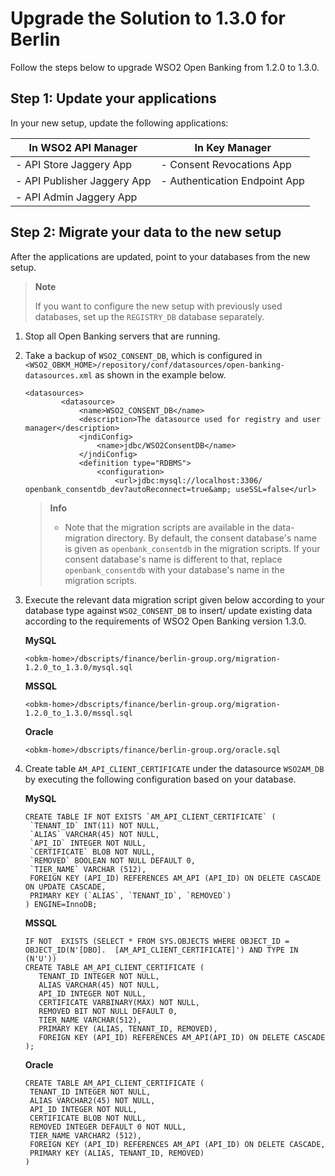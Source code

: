 # Upgrade the Solution to 1.3.0 for Berlin

Follow the steps below to upgrade WSO2 Open Banking from 1.2.0 to 1.3.0.

## Step 1: Update your applications

In your new setup, update the following applications:


| In WSO2 API Manager          | In Key Manager                 |
| ---------------------------- | ------------------------------ |
| - API Store Jaggery App      | - Consent Revocations App      |
| - API Publisher Jaggery App  | - Authentication Endpoint App  |
| - API Admin Jaggery App      |                                |


## Step 2: Migrate your data to the new setup

After the applications are updated, point to your databases from the new setup.

> **Note**
> 
> If you want to configure the new setup with previously used databases, set up the `REGISTRY_DB` database separately.

1. Stop all Open Banking servers that are running.

2. Take a backup of `WSO2_CONSENT_DB`, which is configured in `<WSO2_OBKM_HOME>/repository/conf/datasources/open-banking-datasources.xml` as shown in the example below.

   ```
   <datasources>
           <datasource>
               <name>WSO2_CONSENT_DB</name>
               <description>The datasource used for registry and user  manager</description>
               <jndiConfig>
                   <name>jdbc/WSO2ConsentDB</name>
               </jndiConfig>
               <definition type="RDBMS">
                   <configuration>
                       <url>jdbc:mysql://localhost:3306/   openbank_consentdb_dev?autoReconnect=true&amp; useSSL=false</url>
   ```

   > **Info**
   > 
   > - Note that the migration scripts are available in the data-migration directory. By default, the consent database's name is given as `openbank_consentdb` in the migration scripts. If your consent database's name is different to that, replace `openbank_consentdb` with your database's name in the migration scripts.

3. Execute the relevant data migration script given below according to your database type against `WSO2_CONSENT_DB` to insert/ update existing data according to the requirements of WSO2 Open Banking version 1.3.0.

   **MySQL**

    ```
    <obkm-home>/dbscripts/finance/berlin-group.org/migration-1.2.0_to_1.3.0/mysql.sql
    ```

   **MSSQL**

    ```
    <obkm-home>/dbscripts/finance/berlin-group.org/migration-1.2.0_to_1.3.0/mssql.sql
    ```

   **Oracle**

    ```
    <obkm-home>/dbscripts/finance/berlin-group.org/oracle.sql
    ```

4. Create table `AM_API_CLIENT_CERTIFICATE` under the datasource `WSO2AM_DB` by executing the following configuration based on your database.

   **MySQL**

    ```
    CREATE TABLE IF NOT EXISTS `AM_API_CLIENT_CERTIFICATE` (
     `TENANT_ID` INT(11) NOT NULL,
     `ALIAS` VARCHAR(45) NOT NULL,
     `API_ID` INTEGER NOT NULL,
     `CERTIFICATE` BLOB NOT NULL,
     `REMOVED` BOOLEAN NOT NULL DEFAULT 0,
     `TIER_NAME` VARCHAR (512),
     FOREIGN KEY (API_ID) REFERENCES AM_API (API_ID) ON DELETE CASCADE ON UPDATE CASCADE,
     PRIMARY KEY (`ALIAS`, `TENANT_ID`, `REMOVED`)
    ) ENGINE=InnoDB;
    ```

   **MSSQL**

    ```
    IF NOT  EXISTS (SELECT * FROM SYS.OBJECTS WHERE OBJECT_ID = OBJECT_ID(N'[DBO].  [AM_API_CLIENT_CERTIFICATE]') AND TYPE IN (N'U'))
    CREATE TABLE AM_API_CLIENT_CERTIFICATE (
       TENANT_ID INTEGER NOT NULL,
       ALIAS VARCHAR(45) NOT NULL,
       API_ID INTEGER NOT NULL,
       CERTIFICATE VARBINARY(MAX) NOT NULL,
       REMOVED BIT NOT NULL DEFAULT 0,
       TIER_NAME VARCHAR(512),
       PRIMARY KEY (ALIAS, TENANT_ID, REMOVED),
       FOREIGN KEY (API_ID) REFERENCES AM_API(API_ID) ON DELETE CASCADE
    );
    ```

   **Oracle**

    ```
    CREATE TABLE AM_API_CLIENT_CERTIFICATE (
     TENANT_ID INTEGER NOT NULL,
     ALIAS VARCHAR2(45) NOT NULL,
     API_ID INTEGER NOT NULL,
     CERTIFICATE BLOB NOT NULL,
     REMOVED INTEGER DEFAULT 0 NOT NULL,
     TIER_NAME VARCHAR2 (512),
     FOREIGN KEY (API_ID) REFERENCES AM_API (API_ID) ON DELETE CASCADE,
     PRIMARY KEY (ALIAS, TENANT_ID, REMOVED)
    )
    ```